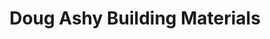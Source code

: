 ---
title: "Doug Ashy Building Materials"
url: /lafayette/doug-ashy-building-materials/
shop: hardware
---